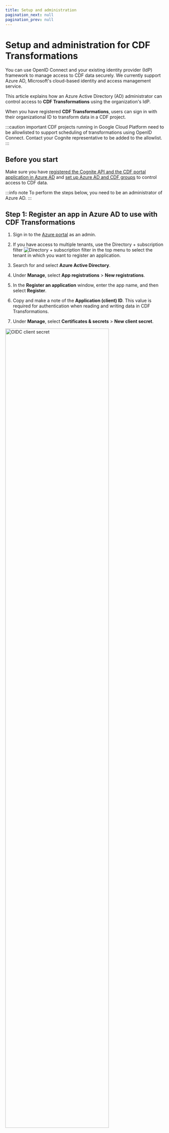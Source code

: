 ```yaml
---
title: Setup and administration
pagination_next: null
pagination_prev: null
---
```


# Setup and administration for CDF Transformations

You can use OpenID Connect and your existing identity provider (IdP) framework to manage access to CDF data securely. We currently support Azure AD, Microsoft's cloud-based identity and access management service.

This article explains how an Azure Active Directory (AD) administrator can control access to **CDF Transformations** using the organization's IdP.

When you have registered **CDF Transformations**, users can sign in with their organizational ID to transform data in a CDF project.

:::caution important
CDF projects running in Google Cloud Platform need to be allowlisted to support scheduling of transformations using OpenID Connect. Contact your Cognite representative to be added to the allowlist.
:::

## Before you start

Make sure you have [registered the Cognite API and the CDF portal application in Azure AD](../../../access/guides/configure_cdf_azure_oidc.md) and [set up Azure AD and CDF groups](../../../access/guides/create_groups_oidc.md) to control access to CDF data.

:::info note
To perform the steps below, you need to be an administrator of Azure AD.
:::

## Step 1: Register an app in Azure AD to use with CDF Transformations

1. Sign in to the [Azure portal](https://portal.azure.com/) as an admin.

1. If you have access to multiple tenants, use the Directory + subscription filter ![Directory + subscription filter](https://apps-cdn.cogniteapp.com/@cognite/docs-portal-images/1.0.0/images/cdf/access/azure-portal-directory-subscription-filter.png) in the top menu to select the tenant in which you want to register an application.

1. Search for and select **Azure Active Directory**.

1. Under **Manage**, select **App registrations** > **New registrations**.

1. In the **Register an application** window, enter the app name, and then select **Register**.

1. Copy and make a note of the **Application (client) ID**. This value is required for authentication when reading and writing data in CDF Transformations.

1. Under **Manage**, select **Certificates & secrets** > **New client secret**.

  <img className="screenshot" src="https://apps-cdn.cogniteapp.com/@cognite/docs-portal-images/1.0.0/images/cdf/integrations/transformations/oidc_client_secret.png" alt="OIDC client secret" width="80%"/>

1. Enter a client secret description and an expiry time, and then select **Add**.

1. Copy and make a note of the client secret in the **Value** field.

   :::caution important
   Make sure you copy this value now. This value will be hidden after you leave this page.
   :::

## Step 2: Create a group in Azure AD and add the registered app as its member

1. Open the overview window in Azure AD and select **Manage** > **Groups**.

1. Create a [group](../../../access/guides/create_groups_oidc.md).

1. Open the group. Under Manage, select **Members** > **Add members**.

1. Find the app you created above and click **Select**.

1. Add all **users** you want to have access to CDF Transformations as members.

1. Return to the overview, and then copy and make a note of the **Object Id**.

  <img className="screenshot" src="https://apps-cdn.cogniteapp.com/@cognite/docs-portal-images/1.0.0/images/cdf/integrations/transformations/app_group.png" alt="OIDC Add app to group" width="80%"/>

## Step 3: Create a group in CDF and link to the Azure AD group

1. Sign in to [Cognite Data Fusion](https://fusion.cognite.com/) as an admin.

1. In the top menu, select **Manage & Configure** > **Manage access** to open the **Access management** window.

1. On the **Groups** tab, select **Create new group** and enter a **unique** name for the group.

1. Add `read` and `write` capabilities accordingly for the CDF resources you want to read and write using transformations. For instance, if you are transforming the data in RAW and writing the data to assets, you must add `raw:read` and `asset:write` capabilities.

   :::info Minimum required capabilities

   The **minimum** requirement is to add `project:list`, `groups:list`, `transformations:read`, `transformations:write`, and `session:create`.

   :::

1. Click **Create**.

1. Open the **OpenID connect** tab and insert your `token_url`. The `token_url` contains the ID of your Azure AD tenant. To find your tenant ID, see [this article](https://docs.microsoft.com/en-us/azure/active-directory/fundamentals/active-directory-how-to-find-tenant).

   :::info Running scheduled transformations

   To schedule transformations, you must add the capability `session:create` and set the `token_url` to maintain access to CDF Transformations for an extended time period.

   :::

1. Link the Transformations group to an Azure AD group:

   1. In the **Source ID** field, enter the **Object Id** for the AAD group exactly as it exists in AAD. You can use the same group Id for multiple transformations.

   1. In the **Source name** field, enter the name of the group in Azure AD.

## Step 4: Run transformations

1. Verify that the configuration is successful by following the steps in [this article](../transformation/transformations.md).

   :::info note
   Transformations with the same Client ID run as the same user with the same access. This ID and the Client secret must be given before a user can schedule and run transformations.
   :::
